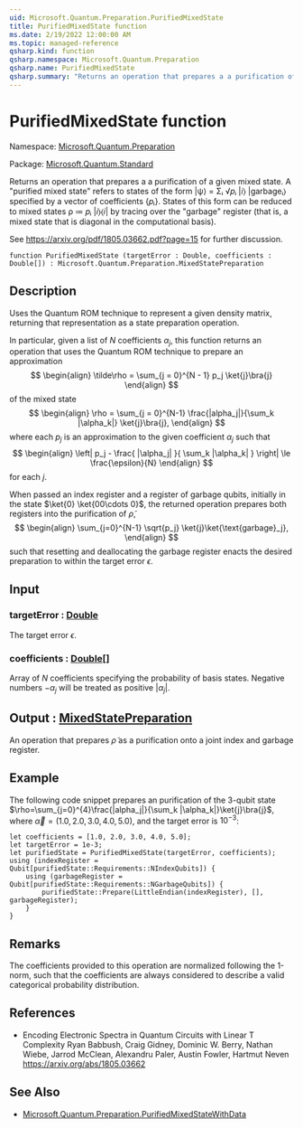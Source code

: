 ```yaml
---
uid: Microsoft.Quantum.Preparation.PurifiedMixedState
title: PurifiedMixedState function
ms.date: 2/19/2022 12:00:00 AM
ms.topic: managed-reference
qsharp.kind: function
qsharp.namespace: Microsoft.Quantum.Preparation
qsharp.name: PurifiedMixedState
qsharp.summary: "Returns an operation that prepares a a purification of a given mixed state.\rA \"purified mixed state\" refers to states of the form |ψ⟩ = Σᵢ √\U0001D45Dᵢ |\U0001D456⟩ |garbageᵢ⟩ specified by a vector of\rcoefficients {\U0001D45Dᵢ}. States of this form can be reduced to mixed states ρ ≔ \U0001D45Dᵢ |\U0001D456⟩⟨\U0001D456| by tracing over the \"garbage\"\rregister (that is, a mixed state that is diagonal in the computational basis).\r\rSee https://arxiv.org/pdf/1805.03662.pdf?page=15 for further discussion."
---
```


# PurifiedMixedState function

Namespace: [Microsoft.Quantum.Preparation](xref:Microsoft.Quantum.Preparation)

Package: [Microsoft.Quantum.Standard](https://nuget.org/packages/Microsoft.Quantum.Standard)


Returns an operation that prepares a a purification of a given mixed state.A "purified mixed state" refers to states of the form |ψ⟩ = Σᵢ √𝑝ᵢ |𝑖⟩ |garbageᵢ⟩ specified by a vector ofcoefficients {𝑝ᵢ}. States of this form can be reduced to mixed states ρ ≔ 𝑝ᵢ |𝑖⟩⟨𝑖| by tracing over the "garbage"register (that is, a mixed state that is diagonal in the computational basis).See https://arxiv.org/pdf/1805.03662.pdf?page=15 for further discussion.

```qsharp
function PurifiedMixedState (targetError : Double, coefficients : Double[]) : Microsoft.Quantum.Preparation.MixedStatePreparation
```


## Description

Uses the Quantum ROM technique to represent a given density matrix,returning that representation as a state preparation operation.In particular, given a list of $N$ coefficients $\alpha_j$, thisfunction returns an operation that uses the Quantum ROM technique toprepare an approximation$$\begin{align}\tilde\rho = \sum_{j = 0}^{N - 1} p_j \ket{j}\bra{j}\end{align}$$of the mixed state$$\begin{align}\rho = \sum_{j = 0}^{N-1} \frac{|alpha_j|}{\sum_k |\alpha_k|} \ket{j}\bra{j},\end{align}$$where each $p_j$ is an approximation to the given coefficient $\alpha_j$such that$$\begin{align}\left| p_j - \frac{ |\alpha_j| }{ \sum_k |\alpha_k| } \right| \le \frac{\epsilon}{N}\end{align}$$for each $j$.When passed an index register and a register of garbage qubits,initially in the state $\ket{0} \ket{00\cdots 0}$, the returned operationprepares both registers into the purification of $\tilde \rho$,$$\begin{align}\sum_{j=0}^{N-1} \sqrt{p_j} \ket{j}\ket{\text{garbage}_j},\end{align}$$such that resetting and deallocating the garbage register enacts thedesired preparation to within the target error $\epsilon$.

## Input

### targetError : [Double](xref:microsoft.quantum.qsharp.valueliterals#double-literals)

The target error $\epsilon$.


### coefficients : [Double](xref:microsoft.quantum.qsharp.valueliterals#double-literals)[]

Array of $N$ coefficients specifying the probability of basis states.Negative numbers $-\alpha_j$ will be treated as positive $|\alpha_j|$.



## Output : [MixedStatePreparation](xref:Microsoft.Quantum.Preparation.MixedStatePreparation)

An operation that prepares $\tilde \rho$ as a purification onto a jointindex and garbage register.

## Example

The following code snippet prepares an purification of the $3$-qubit state$\rho=\sum_{j=0}^{4}\frac{|alpha_j|}{\sum_k |\alpha_k|}\ket{j}\bra{j}$, where$\vec\alpha=(1.0, 2.0, 3.0, 4.0, 5.0)$, and the target error is$10^{-3}$:```qsharplet coefficients = [1.0, 2.0, 3.0, 4.0, 5.0];let targetError = 1e-3;let purifiedState = PurifiedMixedState(targetError, coefficients);using (indexRegister = Qubit[purifiedState::Requirements::NIndexQubits]) {    using (garbageRegister = Qubit[purifiedState::Requirements::NGarbageQubits]) {        purifiedState::Prepare(LittleEndian(indexRegister), [], garbageRegister);    }}```

## Remarks

The coefficients provided to this operation are normalized following the1-norm, such that the coefficients are always considered to describe avalid categorical probability distribution.

## References

- Encoding Electronic Spectra in Quantum Circuits with Linear T Complexity  Ryan Babbush, Craig Gidney, Dominic W. Berry, Nathan Wiebe, Jarrod McClean, Alexandru Paler, Austin Fowler, Hartmut Neven  https://arxiv.org/abs/1805.03662

## See Also

- [Microsoft.Quantum.Preparation.PurifiedMixedStateWithData](xref:Microsoft.Quantum.Preparation.PurifiedMixedStateWithData)